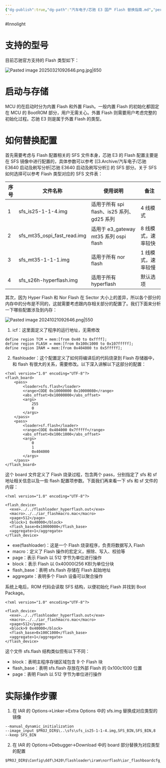 ```yaml
---
{"dg-publish":true,"dg-path":"汽车电子/芯驰 E3 国产 Flash 替换指南.md","permalink":"/汽车电子/芯驰 E3 国产 Flash 替换指南/","created":"2025-03-31T14:42:01.357+08:00","updated":"2025-04-02T11:32:09.484+08:00"}
---
```


#Innolight

# 支持的型号

目前芯驰官方支持的 Flash 类型如下：

![Pasted image 20250321092646.png.jpg|650](/img/user/0.Asset/resource/Pasted%20image%2020250321092646.png.jpg)
# 启动与存储

MCU 的在启动时分为内置 Flash 和外置 Flash。一般内置 Flash 的初始化都固定在 MCU 的 BootROM 部分，用户无需关心。外置 Flash 则需要用户考虑完整的初始化过程。芯驰 E3 则是属于外置 Flash 的类型。

# 如何替换配置

首先需要考虑与 Flash 配置相关的 SFS 文件本身，芯驰 E3 的 Flash 配置主要是在 SFS 镜像中进行配置的，具体参数可以参考 [[3.Archive/汽车电子/芯驰 E3640 启动及刷写分析\|芯驰 E3640 启动及刷写分析]] 的 SFS 部分。关于 SFS 如何选择可以参考 Flash 类型对应的 SFS 文件表：

| 序号  | 文件名称                        | 使用说明                              | 备注         |
| --- | --------------------------- | --------------------------------- | ---------- |
| 1   | sfs_is25-1-1-4.img          | 适用于所有 spi flash、is25 系列、gd25 系列   | 4 线模式      |
| 2   | sfs_mt35_ospi_fast_read.img | 适用于 e3_gateway mt35 系列 ospi flash | 8 线模式，速率较快 |
| 3   | sfs_mt35-1-1-1.img          | 适用于所有 nor flash                   | 1 线模式，速率较慢 |
| 4   | sfs_s26h-hyperflash.img     | 适用于所有 hyperflash                  | 默认选项       |

其次，因为 Hyper Flash 和 Nor Flash 在 Sector 大小上的差异，所以各个部分的内存中的分布是不同的，这就需要考虑跟内存相关部分的配置了。我们下面来分析一下哪些配置涉及到内存：

![Pasted image 20241021092646.png|550](/img/user/0.Asset/resource/Pasted%20image%2020241021092646.png)

1. icf：这里面定义了程序的运行地址，无需修改

```
define region TCM = mem:[from 0x40 to 0xffff];
define region FLASH = mem:[from 0x100c1000 to 0x107fffff];
define region IRAM = mem:[from 0x404000 to 0x5fffff];
```

2. flashloader：这个配置定义了如何将编译后的代码烧录到 Flash 存储器中，和 flash 有很大的关系，需要修改。以下深入讲解以下这部分的配置：

``` board
<?xml version="1.0" encoding="UTF-8"?>
<flash_board>
    <pass>
        <loader>sfs.flash</loader>
        <range>CODE 0x10000000 0x10000080</range>
        <abs_offset>0x10000000</abs_offset>
        <args>
            255
            0
        </args>
    </pass>
    <pass>
        <loader>sf.flash</loader>
        <range>CODE 0x404000 0x7fffff</range>
        <abs_offset>0x100c1000</abs_offset>
        <args>
            0
            1
            0x404000
        </args>
    </pass>
</flash_board>
```

这个 board 文件定义了 Flash 烧录过程，包含两个 pass，分别指定了 sfs 和 sf 地址相关信息以及一些 flash 配置项参数。下面我们再来看一下 sfs 和 sf 文件的内容：

``` sfs
<?xml version="1.0" encoding="UTF-8"?>

<flash_device>
  <exe>../../flashloader_hyperflash.out</exe>
  <macro>../../iar_flashmacro.mac</macro>
  <page>512</page>
  <block>1 0x40000</block>
  <flash_base>0x10000000</flash_base>
  <aggregate>1</aggregate>
</flash_device>
```

- exe(flashloader)：这是一个 Flash 烧录程序，负责将数据写入 Flash
- macro：定义了 Flash 操作的宏定义，擦除、写入、校验等
- page：表示 Flash 以 512 字节为单位进行操作
- block：表示 Flash 以 0x40000(256 KB)为单位分块
- flash_base：表明 sfs.flash 存储在 Flash 起始地址
- aggregate：表明多个 Flash 设备可以聚合操作

系统上电后，ROM 代码会读取 SFS 结构，以便初始化 Flash 并找到 Boot Package。

``` sf
<?xml version="1.0" encoding="UTF-8"?>

<flash_device>
  <exe>../../flashloader_hyperflash.out</exe>
  <macro>../../iar_flashmacro.mac</macro>
  <page>512</page>
  <block>9 0x40000</block>
  <flash_base>0x100C1000</flash_base>
  <aggregate>1</aggregate>
</flash_device>
```

这个文件 sfs.flash 结构类似但有以下不同：

- block：表明主程序存储区域包含 9 个 Flash 块
- flash_base：表明 sfs.flash 存放在外部 Flash 的 0x100c1000 位置
- page：表明 Flash 以 512 字节为单位进行操作

# 实际操作步骤

1. 在 IAR 的 Options->Linker->Extra Options 中的 sfs.img 替换成对应类型的镜像

```
--manual_dynamic_initialization
--image_input $PROJ_DIR$\..\sfs\sfs_is25-1-1-4.img,SFS_BIN,SFS_BIN,8
--keep SFS_BIN
```

2. 在 IAR 的 Options->Debugger->Download 中的 board 部分替换为对应类型的配置

```
$PROJ_DIR$\Config\ddf\3420\flashloader\iram\norflash\iar_flashboardcfg_sf_iram.board
```
